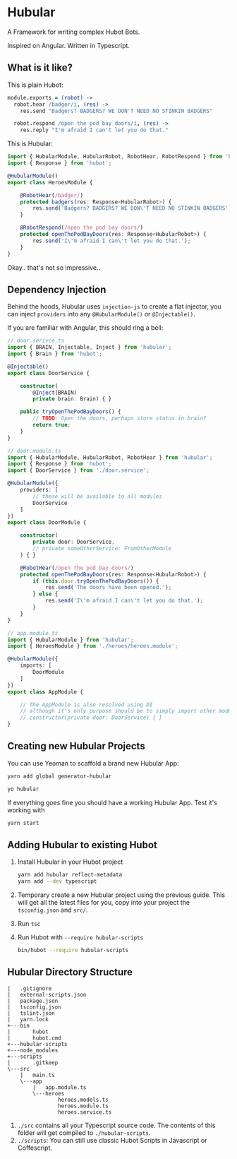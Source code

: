 # Hubular

A Framework for writing complex Hubot Bots.

Inspired on Angular. Written in Typescript.

## What is it like?

This is plain Hubot:

```coffee
module.exports = (robot) ->
  robot.hear /badger/i, (res) ->
    res.send "Badgers? BADGERS? WE DON'T NEED NO STINKIN BADGERS"

  robot.respond /open the pod bay doors/i, (res) ->
    res.reply "I'm afraid I can't let you do that."
```

This is Hubular:

```typescript
import { HubularModule, HubularRobot, RobotHear, RobotRespond } from 'hubular';
import { Response } from 'hubot';

@HubularModule()
export class HeroesModule {

    @RobotHear(/badger/)
    protected badgers(res: Response<HubularRobot>) {
        res.send('Badgers? BADGERS? WE DON\'T NEED NO STINKIN BADGERS');
    }

    @RobotRespond(/open the pod bay doors/)
    protected openThePodBayDoors(res: Response<HubularRobot>) {
        res.send('I\'m afraid I can\'t let you do that.');
    }
}
```

Okay.. that's not so impressive..

## Dependency Injection

Behind the hoods, Hubular uses `injection-js` to create a flat injector, you can inject `providers`
into any `@HubularModule()` or `@Injectable()`.

If you are familiar with Angular, this should ring a bell:

```typescript
// door.serivce.ts
import { BRAIN, Injectable, Inject } from 'hubular';
import { Brain } from 'hubot';

@Injectable()
export class DoorService {

    constructor(
        @Inject(BRAIN)
        private brain: Brain) { }

    public tryOpenThePodBayDoors() {
        // TODO: Open the doors, perhaps store status in brain?
        return true;
    }
}

```

```typescript
// door.module.ts
import { HubularModule, HubularRobot, RobotHear } from 'hubular';
import { Response } from 'hubot';
import { DoorService } from './door.service';

@HubularModule({
    providers: [
        // these will be available to all modules
        DoorService
    ]
})
export class DoorModule {

    constructor(
        private door: DoorService,
        // private someOtherService: FromOtherModule
    ) { }

    @RobotHear(/open the pod bay doors/)
    protected openThePodBayDoors(res: Response<HubularRobot>) {
        if (this.door.tryOpenThePodBayDoors()) {
            res.send('The doors have been opened.');
        } else {
            res.send('I\'m afraid I can\'t let you do that.');
        }
    }
}
```

```typescript
// app.module.ts
import { HubularModule } from 'hubular';
import { HeroesModule } from './heroes/heroes.module';

@HubularModule({
    imports: [
        DoorModule
    ]
})
export class AppModule {

    // The AppModule is also resolved using DI
    // although it's only purpose should be to simply import other modules
    // constructor(private door: DoorService) { }
}

```

## Creating new Hubular Projects

You can use Yeoman to scaffold a brand new Hubular App:

```bash
yarn add global generator-hubular
```

```bash
yo hubular
```

If everything goes fine you should have a working Hubular App.
Test it's working with

```bash
yarn start
```

## Adding Hubular to existing Hubot

1. Install Hubular in your Hubot project

    ```bash
    yarn add hubular reflect-metadata
    yarn add --dev typescript
    ```

1. Temporary create a new Hubular project using the previous guide.
   This will get all the latest files for you, copy into your project the `tsconfig.json` and `src/`.

1. Run `tsc`
1. Run Hubot with `--require hubular-scripts`

    ```bash
    bin/hubot --require hubular-scripts
    ```

## Hubular Directory Structure

```text
|   .gitignore
|   external-scripts.json
|   package.json
|   tsconfig.json
|   tslint.json
|   yarn.lock
+---bin
|       hubot
|       hubot.cmd
+---hubular-scripts
+---node_modules
+---scripts
|       .gitkeep
\---src
    |   main.ts
    \---app
        |   app.module.ts
        \---heroes
                heroes.models.ts
                heroes.module.ts
                heroes.service.ts
```

1. `./src` contains all your Typescript source code. The contents of this folder will get
    compiled to `./hubular-scripts`.
1. `./scripts`: You can still use classic Hubot Scripts in Javascript or Coffescript.

